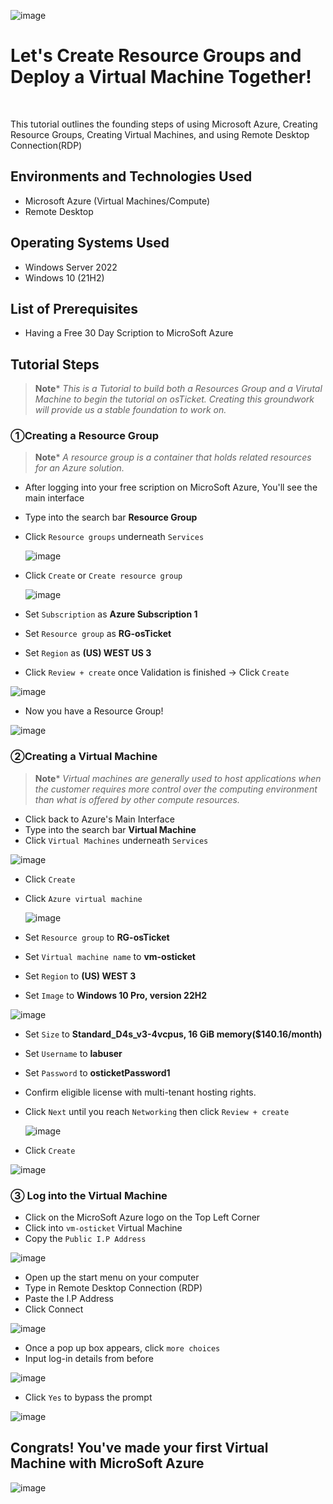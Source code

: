 <p align="center">
  
![image](https://github.com/CarlosAlvarado0718/Virtual-Machine/assets/140138198/dc2b5537-ab14-4558-8051-beed0437806f)


  
</p>

<h1>Let's Create Resource Groups and Deploy a Virtual Machine Together!</h1>
<br />

This tutorial outlines the founding steps of using Microsoft Azure, Creating Resource Groups, Creating Virtual Machines, and using Remote Desktop Connection(RDP)

<h2>Environments and Technologies Used</h2>

- Microsoft Azure (Virtual Machines/Compute)
- Remote Desktop

<h2>Operating Systems Used </h2>

- Windows Server 2022
- Windows 10</b> (21H2)

<h2>List of Prerequisites</h2>

- Having a Free 30 Day Scription to MicroSoft Azure


<h2>Tutorial Steps</h2>

>**Note***
>_This is a Tutorial to build both a Resources Group and a Virutal Machine to begin the tutorial on osTicket. Creating this groundwork will provide us a stable foundation to work on._

<h3>&#9312Creating a Resource Group</h3>

>**Note***
>_A resource group is a container that holds related resources for an Azure solution._

- After logging into your free scription on MicroSoft Azure, You'll see the main interface
- Type into the search bar **Resource Group**
- Click `Resource groups` underneath `Services`

  ![image](https://github.com/CarlosAlvarado0718/Virtual-Machine/assets/140138198/350467d4-21ba-40e5-a28d-7dc1ac55b67b)

- Click `Create` or `Create resource group`

  ![image](https://github.com/CarlosAlvarado0718/Virtual-Machine/assets/140138198/9f781b6a-2b12-4164-bf9a-fcaee5afc75d)

- Set `Subscription` as **Azure Subscription 1**
- Set `Resource group` as **RG-osTicket**
- Set `Region` as **(US) WEST US 3**
- Click `Review + create` once Validation is finished -> Click `Create`

 ![image](https://github.com/CarlosAlvarado0718/Virtual-Machine/assets/140138198/abc7f1ad-7067-47ad-9b5b-7e38768a7117)

- Now you have a Resource Group!

![image](https://github.com/CarlosAlvarado0718/Virtual-Machine/assets/140138198/8c327181-c4e0-48d4-a8c7-81e745ea61c5)

<h3>&#9313Creating a Virtual Machine</h3>

>**Note***
>_Virtual machines are generally used to host applications when the customer requires more control over the computing environment than what is offered by other compute resources._

- Click back to Azure's Main Interface
- Type into the search bar **Virtual Machine**
- Click `Virtual Machines` underneath `Services`

![image](https://github.com/CarlosAlvarado0718/Virtual-Machine/assets/140138198/4a2b3294-7fa4-48fa-a4aa-79f638241071)

- Click `Create`
- Click `Azure virtual machine`

  ![image](https://github.com/CarlosAlvarado0718/Virtual-Machine/assets/140138198/92a4054f-e89b-413e-8c3a-4d0321656db6)

- Set `Resource group` to **RG-osTicket**
- Set `Virtual machine name` to **vm-osticket**
- Set `Region` to **(US) WEST 3**
- Set `Image` to **Windows 10 Pro, version 22H2**

![image](https://github.com/CarlosAlvarado0718/Virtual-Machine/assets/140138198/760bf4c8-190b-4b4e-87a7-79aef87f8bd0)

- Set `Size` to **Standard_D4s_v3-4vcpus, 16 GiB memory($140.16/month)**
- Set `Username` to **labuser**
- Set `Password` to **osticketPassword1**
- Confirm eligible license with multi-tenant hosting rights.
- Click `Next` until you reach `Networking` then click `Review + create`

  ![image](https://github.com/CarlosAlvarado0718/Virtual-Machine/assets/140138198/7d38a101-effe-4a46-897e-42b0290c482c)

- Click `Create`

 ![image](https://github.com/CarlosAlvarado0718/Virtual-Machine/assets/140138198/e04d25d7-d706-486a-8e89-394748e8b150)

 <h3>&#9314 Log into the Virtual Machine</h3>

- Click on the MicroSoft Azure logo on the Top Left Corner
- Click into `vm-osticket` Virtual Machine
- Copy the `Public I.P Address`

 ![image](https://github.com/CarlosAlvarado0718/Virtual-Machine/assets/140138198/4c8ea98b-0144-44cf-88b9-1ea6475673e4)

 - Open up the start menu on your computer
 - Type in Remote Desktop Connection (RDP)
 - Paste the I.P Address
 - Click Connect

![image](https://github.com/CarlosAlvarado0718/Virtual-Machine/assets/140138198/a68dca3d-ba02-403b-a68b-e4c9c20754b6)

- Once a pop up box appears, click `more choices`
- Input log-in details from before

![image](https://github.com/CarlosAlvarado0718/Virtual-Machine/assets/140138198/8540b237-c9aa-4ea9-bdb8-b3ff34b31de2)

- Click `Yes` to bypass the prompt

![image](https://github.com/CarlosAlvarado0718/Virtual-Machine/assets/140138198/b6b0a09c-3110-4096-85f2-edbd375caec2)

<h2>Congrats! You've made your first Virtual Machine with MicroSoft Azure</h2>

![image](https://github.com/CarlosAlvarado0718/Virtual-Machine/assets/140138198/0488a5d6-3007-4e10-befe-0b402554c8b1)
